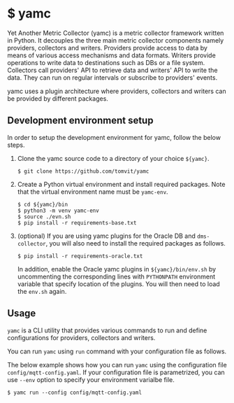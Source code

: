 # $ yamc

Yet Another Metric Collector (yamc) is a metric collector framework written in Python. It decouples the three main metric collector components namely providers, collectors and writers. Providers provide access to data by means of various access mechanisms and data formats. Writers provide operations to write data to destinations such as DBs or a file system. Collectors call providers' API to retrieve data and writers' API to write the data. They can run on regular intervals or subscribe to providers' events.  

yamc uses a plugin architecture where providers, collectors and writers can be provided by different packages.  

## Development environment setup

In order to setup the development environment for yamc, follow the below steps.

1. Clone the yamc source code to a directory of your choice `${yamc}`.

   ```
   $ git clone https://github.com/tomvit/yamc
   ```

2. Create a Python virtual environment and install required packages. Note that the virtual environment name must be `yamc-env`.
   ```
   $ cd ${yamc}/bin
   $ python3 -m venv yamc-env
   $ source ./evn.sh
   $ pip install -r requirements-base.txt
   ```

3. (optional) If you are using yamc plugins for the Oracle DB and `dms-collector`, you will also need to install the required packages as follows.

   ```
   $ pip install -r requirements-oracle.txt
   ```  

   In addition, enable the Oracle yamc plugins in `${yamc}/bin/env.sh` by uncommenting the corresponding lines with `PYTHONPATH` environment variable that specify location of the plugins. You will then need to load the `env.sh` again.

## Usage

`yamc` is a CLI utility that provides various commands to run and define configurations for providers, collectors and writers.

You can run `yamc` using `run` command with your configuration file as follows.

The below example shows how you can run `yamc` using the configuration file `config/mqtt-config.yaml`. If your configuration file is parametrized, you can use `--env` option to specify your environment varialbe file.

```
$ yamc run --config config/mqtt-config.yaml
```
